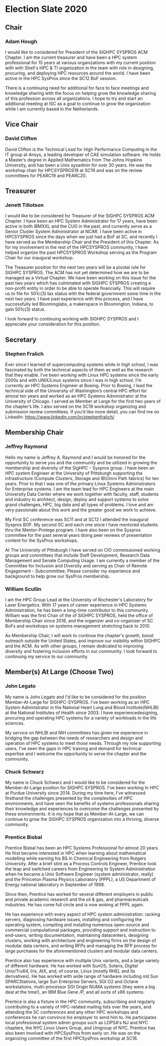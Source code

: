 # Election Slate 2020

## Chair

### Adam Hough

I would like to considered for President of the SIGHPC SYSPROS ACM Chapter. I am the current treasurer and have been a HPC system professional for 15 years at various organizations with my current position with with Shell's HPC & TI organization in the team with role in designing, procuring, and deploying HPC resources around the world.  I have been active in the HPC SysPros since the SC12 BoF session.

There is a continuing need for additional for face to face meetings and knowledge sharing with the focus on helping grow the knowledge sharing of this profession across all organizations.  I hope to try and start an additional meeting at ISC as a goal to continue to grow the organization while I am currently based in the Netherlands.

## Vice Chair

### David Clifton

David Clifton is the Technical Lead for High Performance Computing in the IT group at Ansys, a leading developer of CAE simulation software. He holds a Master’s degree in Applied Mathematics from The Johns Hopkins University, and has been a Unix sysadmin for over 30 years. He was the workshop chair for HPCSYSPROS19 at SC19 and was on the review committees for PEARC19 and PEARC20.

## Treasurer

### Jenett Tillotson

I would like to be considered for Treasurer of the SIGHPC SYSPROS ACM Chapter. I have been an HPC System Administrator for 17 years, have been active in both IBMXXL and the CUG in the past, and currently serve as a Senior Cluster System Administrator at NCAR. I have been active in HPCSYSPROS since the days when we just had a BoF at SC, and recently I have served as the Membership Chair and the President of this Chapter. As for my involvement in the rest of the HPCSYSPROS community, I have helped organize the past HPCSYSPROS Workshop serving as the Program Chair for our inaugural workshop.

The Treasurer position for the next two years will be a pivotal role for SIGHPC SYSPROS. The ACM has not yet determined how we are to be managed as a Virtual Chapter. We have been working on this issue for the past two years which has culminated with SIGHPC SYSPROS creating a non-profit entity in order to be able to operate financially. This will require us to file for 501c(3) tax status with the federal government some time in the next two years. I have past experience with this process, and I have successfully led Bloominglabs, a makerspace in Bloomington, Indiana, to gain 501c(3) status.

I look forward to continuing working with SIGHPC SYSPROS and I appreciate your consideration for this position.


## Secretary

### Stephen Fralich

Ever since I learned of supercomputing systems while in high school, I was fascinated by both the technical aspects of them as well as the research that they enable. I’ve been working with Linux HPC systems since the early 2000s and with UNIX/Linux systems since I was in high school. I’m currently an HPC Systems Engineer at Boeing. Prior to Boeing, I lead the technical side of the University of Washington’s central HPC effort for almost ten years and worked as an HPC Systems Administrator at the University of Chicago. I served as Member at Large for the first two years of the chapter’s life. I also served on the SC19 workshop organizing and submission review committees. If you’d like more detail, you can find me on LinkedIn: <https://www.linkedin.com/in/stephenfralich/>

## Membership Chair

### Jeffrey Raymond

Hello my name is Jeffrey A. Raymond and I would be honored for the opportunity to serve you and the community and be utilized in growing the membership and diversity of the SigHPC - Syspros group.  I have been an HPC system Engineer at the University of Pittsburgh supporting the infrastructure (Compute Clusters, Storage and IB\Omni Path fabrics) for ten years.  Prior to that I was one of the primary Linux Systems Administrators for Enterprise systems. I am the team lead for HPC Engineers at the main University Data Center where we work together with faculty, staff, students and industry to architect, design, deploy and support systems to solve grand challenges, HPC, big data and all types of problems.  I love and am very passionate about this work and the greater good we work to achieve.

My First SC conference was SC11 and at SC12 I attended the inaugural Syspros BOF.  My second SC and each one since I have mentored students thru the Mentor-Protege program.  I have also been on the Syspros committee for the past several years doing peer reviews of presentation content for the SysPros workshops.

At The University of Pittsburgh I have served on CIO commissioned working groups and committees that include Staff Development,  Research Data Management and Senate Computing Usage.  I am currently a member of the Committee for Inclusion and Diversity and serving as Chair of Remote Engagement - Subcommittee.  Please consider my experience and background to help grow our SysPros membership.

### William Scullin
I am the HPC Group Lead at the University of Rochester's Laboratory for Laser Energetics. With 17 years of career experience in HPC Systems Administration, he has been a long-time contributor to this community. William was the first Chair of the of SIGHPC SYSPROS, held the office of Membership Chair since 2018, and the organizer and co-organizer of SC BoFs and workshops on systems management stretching back to 2010.

As Membership Chair, I will work to continue the chapter's growth, boost outreach outside the United States, and improve our visibility within SIGHPC and the ACM. As with other groups, I remain dedicated to improving diversity and fostering inclusion efforts in our community. I look forward to continuing my service to our community.

## Member(s) At Large (Choose Two)

### John Legato

My name is John Legato and I'd like to be considered for the position Member-At-Large for SIGHPC-SYSPROS. I've been working as an  HPC System Administrator in the National Heart Lung and Blood Institute(NHLBI) at the National Institutes of Health since 2003. I have experiencedesigning, procuring and operating HPC systems for a variety of workloads in the life sciences.

My service on NHLBI and NIH committees has given me experience in bridging the gap between the needs of researchers and design and operation of HPC systems to meet those needs. Through my role supporting users, I've seen the gaps in HPC training and demand for technical expertise and I welcome the opportunity to serve the chapter and the community.

### Chuck Schwarz

My name is Chuck Schwarz and I would like to be considered for the Member-At-Large position for SIGHPC SYSPROS.  I've been working In HPC at Purdue University since 2014.  During my time here, I've witnessed firsthand the challenges presented by the complexities of HPC environments, and have seen the benefits of systems professionals sharing their knowledge and experiences to overcome the challenges presented by these environments.  It is my hope that as Member-At-Large, we can continue to grow the SIGHPC SYSPROS organization into a thriving, diverse community.

### Prentice Bisbal

Prentice Bisbal has been an HPC Systems Professional for almost 20 years. He first became interested in HPC when learning about mathematical modelling while earning his BS in Chemical Engineering from Rutgers University. After a brief stint as a Process Controls Engineer, Prentice took the leap and switched careers from Engineering to System Administration when he became a Unix Software Engineer (system administrator, really) and the Princeton Plasma Physics Laboratory (PPPL), a US Department of Energy national laboratory in September of 1998.

Since then, Prentice has worked for several different employers in public and private academic research and the oil & gas, and pharmaceuticals industries. He has come full circle and is now woking at PPPL again.

He has experience with every aspect of HPC system administration: racking servers, diagnosing hardware issues, installing and configuring the operating system, compiling and installing numerous open-source and commercial computational packages, providing support and instruction to end-users, writing documentation, maintaining datacenters, designing clusters, working with architecture and engineering firms on the design of modular data centers, and writing RFPs and managing the RFP process for large purchases for the aforementioned clusters and modular data centers.

Prentice also has experience with multiple Unix variants, and a large variety of different hardware. He has worked with SunOS, Solaris, Digital Unix/Tru64, Irix, AIX, and, of course, Linux (mostly RHEL and its derivatives). He has worked with wide range of hardware including old Sun SPARCStations, large Sun Enterprise Servers, SGI O2 and Octane workstations, multi-processor SGI Origin NUMA systems (they were a big deal at the time!), an IBM Blue Gene /P, and all sorts of x86 systems.

Prentice is also a fixture in the HPC community, subscribing and regularly contributing to a variety of HPC-related mailing lists over the years, and attending the SC conferences and any other HPC workshops and conferences he can convince his employer to send him to. He participates local professional system admin groups such as LOPSA's NJ and NYC chapters, the NYC Linux Users Group, and Unigroup of NYC.  Prentice has also been involved with HPCSysPros from early on. He was on the organizing committee of the first HPCSysPros workshop at SC16.
